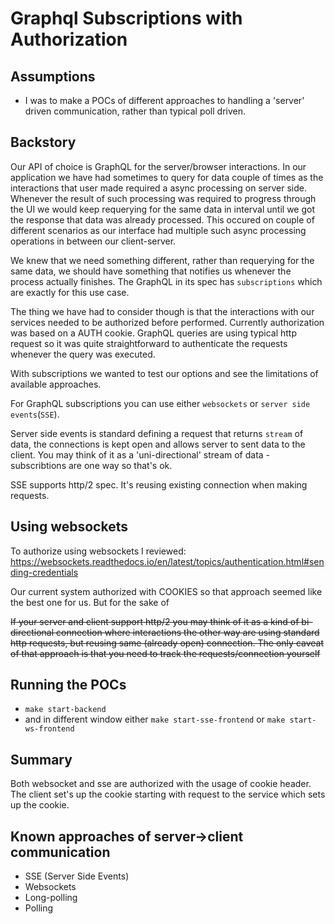 # Graphql Subscriptions with Authorization

## Assumptions

- I was to make a POCs of different approaches to handling a 'server' driven communication, rather than typical poll driven.

## Backstory

Our API of choice is GraphQL for the server/browser interactions.
In our application we have had sometimes to query for data couple of times as the interactions that user made required a async processing on server side. Whenever the result of such processing was required to progress through the UI we would keep requerying for the same data in interval until we got the response that data was already processed.
This occured on couple of different scenarios as our interface had multiple such async processing operations in between our client-server.

We knew that we need something different, rather than requerying for the same data, we should have something that notifies us whenever the process actually finishes.
The GraphQL in its spec has `subscriptions` which are exactly for this use case.

The thing we have had to consider though is that the interactions with our services needed to be authorized before performed. Currently authorization was based on a AUTH cookie. 
GraphQL queries are using typical http request so it was quite straightforward to authenticate the requests whenever the query was executed. 

With subscriptions we wanted to test our options and see the limitations of available approaches.

For GraphQL subscriptions you can use either `websockets` or `server side events`(`SSE`).

Server side events is standard defining a request that returns `stream` of data, the connections is kept open and allows server to sent data to the client.
You may think of it as a 'uni-directional' stream of data - subscribtions are one way so that's ok. 

SSE supports http/2 spec. It's reusing existing connection when making requests. 

## Using websockets

To authorize using websockets I reviewed:
https://websockets.readthedocs.io/en/latest/topics/authentication.html#sending-credentials

Our current system authorized with COOKIES so that approach seemed like the best one for us. But for the sake of 

~~If your server and client support http/2 you may think of it as a kind of bi-directional connection where interactions the other way are using standard http requests, but reusing same (already open) connection. The only caveat of that approach is that you need to track the requests/connection yourself~~

## Running the POCs
- `make start-backend`
- and in different window either `make start-sse-frontend` or `make start-ws-frontend`

## Summary

Both websocket and sse are authorized with the usage of cookie header.
The client set's up the cookie starting with request to the service which sets up the cookie.

## Known approaches of server->client communication

- SSE (Server Side Events)
- Websockets
- Long-polling
- Polling
